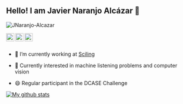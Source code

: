 ## Hello! I am Javier Naranjo Alcázar 👋

<p align="left"> <img src="https://komarev.com/ghpvc/?username=JNaranjo-Alcazar&label=Views&color=orange&style=plastic" alt="JNaranjo-Alcazar" /> </p>


<a href="https://www.linkedin.com/in/javier-naranjo-alc%C3%A1zar-87074a154//">
  <img align="left" alt="My LinkedIn" width="22px" src="https://cdn.jsdelivr.net/npm/simple-icons@v3/icons/linkedin.svg" />
</a>
<a href="https://scholar.google.es/citations?user=fLrdBUAAAAAJ&hl=es">
  <img align="left" alt="My Google Scholar profile" width="22px" src="https://cdn.jsdelivr.net/npm/simple-icons@v3/icons/googlescholar.svg" />
</a>
<a href="https://github.com/Machine-Listeners-Valencia">
  <img align="left" alt="My Organization GitHub profile" width="22px" src="https://cdn.jsdelivr.net/npm/simple-icons@v3/icons/github.svg" />
</a>


<br/>
<br/>

- 🔭 I’m currently working at [Sciling](https://sciling.com/?lang=en)
-  <p>&#129488; Currently interested in machine listening problems and computer vision </p>
- <p>&#128516; Regular participant in the DCASE Challenge</p>
 
<a href="https://github.com/JNaranjo-Alcazar">
 <img align="center" src="https://github-readme-stats.vercel.app/api?username=JNaranjo-Alcazar&show_icons=true&theme=dark&line_height=27" alt="My github stats"/>
</a>
